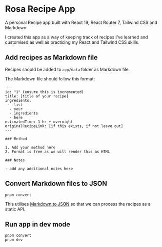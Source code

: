 # Rosa Recipe App

A personal Recipe app built with React 19, React Router 7, Tailwind CSS and Markdown.

I created this app as a way of keeping track of recipes I've learned and customised as well as practicing my React and Tailwind CSS skills.

## Add recipes as Markdown file

Recipes should be added to `app/data` folder as Markdown file.

The Markdown file should follow this format:

```
---
id: "1" (ensure this is incremented)
title: [title of your recipe]
ingredients:
  - list
  - your
  - ingredients
  - here
estimatedTime: 1 hr + overnight
originalRecipeLink: [if this exists, if not leave out]
---

### Method

1. Add your method here
2. Format is free as we will render this as HTML

### Notes

- add any additional notes here

```

## Convert Markdown files to JSON

```
pnpm convert
```

This utilises [Markdown to JSON](https://github.com/klaytonfaria/markdown-json) so that we can process the recipes as a static API.

## Run app in dev mode

```
pnpm convert
pnpm dev
```
